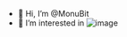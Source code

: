 - 👋 Hi, I’m @MonuBit
- 👀 I’m interested in 
![image](https://user-images.githubusercontent.com/75883061/190463181-3a873fa9-019c-44a1-9c81-7fe659bd9e6f.png)



<!---
MonuBit/MonuBit is a ✨ special ✨ repository because its `README.md` (this file) appears on your GitHub profile.
You can click the Preview link to take a look at your changes.
--->
